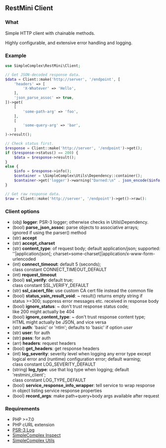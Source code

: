 ## RestMini Client ##

### What ###

Simple HTTP client with chainable methods.
 
Highly configurable, and extensive error handling and logging.

### Example ###

```php
use SimpleComplex\RestMini\Client;

// Get JSON-decoded response data.
$data = Client::make('http://server', '/endpoint', [
    'headers' => [
        'X-Whatever' => 'Hello',
    ],
    'json_parse_assoc' => true,
])->get(
    [
        'some-path-arg' => 'foo',
    ],
    [
        'some-query-arg' => 'bar',
    ]
)->result();

// Check status first.
$response = Client::make('http://server', '/endpoint')->get();
if ($response->status() == 200) {
    $data = $response->result();
}
else {
    $info = $response->info();
    $container = \SimpleComplex\Utils\Dependency::container();
    $container->get('logger')->warning("Darned:\n" . json_encode($info, JSON_PRETTY_PRINT));
}

// Get raw response data.
$raw = Client::make('http://server', '/endpoint')->get()->raw():
```

### Client options ###

- (obj) **logger**: PSR-3 logger; otherwise checks in Utils\Dependency.
- (bool) **parse_json_assoc**: parse objects to associative arrays;  
     ignored if using the parser() method
- (str) **accept**
- (str) **accept_charset**
- (str) **content_type**: of request body; default application/json; supported:  
     ''|application/json[; charset=some-charset]|application/x-www-form-urlencoded
- (int) **connect_timeout**: default 5 (seconds);  
     class constant CONNECT_TIMEOUT_DEFAULT
- (int) **request_timeout**
- (bool) **ssl_verify**: default true;  
     class constant SSL_VERIFY_DEFAULT
- (str) **ssl_cacert_file**: use custom CA cert file instead the common file
- (bool) **status_vain_result_void**: ~ result() returns empty string if  
     status >=300; suppress error messages etc. received in response body
- (bool) **ignore_status**: ~ don't trust response status code;  
     like 200 might actually be 404
- (bool) **ignore_content_type**: ~ don't trust response content type;  
     HTML might actually be JSON, and vice versa
- (str) **auth**: 'basic' or 'ntlm'; defaults to 'basic' if option _user_
- (str) **user**: for auth
- (str) **pass**: for auth
- (arr) **headers**: request headers
- (bool) **get_headers**: get response headers
- (int) **log_severity**: severity level when logging any error type except  
     logical error and (runtime) configuration error; default warning;  
     class constant LOG_SEVERITY_DEFAULT
- (string) **log_type**: use that log type when logging; default 'restmini_client';  
     class constant LOG_TYPE_DEFAULT
- (bool) **service_response_info_wrapper**: tell service to wrap response  
     in object listing service response properties
- (bool) **record_args**: make path+query+body args available after request

### Requirements ###

- PHP >=7.0
- PHP cURL extension
- [PSR-3 Log](https://github.com/php-fig/log)
- [SimpleComplex Inspect](https://github.com/simplecomplex/inspect)
- [SimpleComplex Utils](https://github.com/simplecomplex/php-utils)
